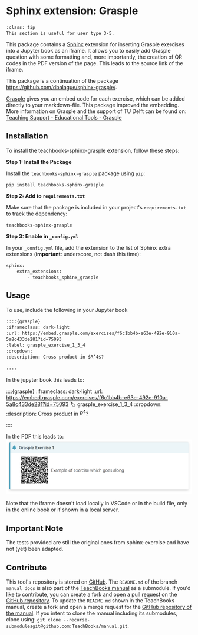 # Sphinx extension: Grasple

```{admonition} User types
:class: tip
This section is useful for user type 3-5.
```

This package contains a [Sphinx](http://www.sphinx-doc.org/en/master/) extension for inserting Grasple exercises into a Jupyter book as an iframe. It allows you to easily add Grasple question with some formatting and, more importantly, the creation of QR codes in the PDF version of the page. This leads to the source link of the iframe.

This package is a continuation of the package https://github.com/dbalague/sphinx-grasple/.

[Grasple](https://app.grasple.com/) gives you an embed code for each exercise, which can be added directly to your markdown-file. This package improved the embedding. More information on Grasple and the support of TU Delft can be found on: [Teaching Support - Educational Tools - Grasple](https://www.tudelft.nl/en/teaching-support/educational-tools/grasple)

## Installation
To install the teachbooks-sphinx-grasple extension, follow these steps:

**Step 1: Install the Package**

Install the `teachbooks-sphinx-grasple` package using `pip`:
```
pip install teachbooks-sphinx-grasple
```

**Step 2: Add to `requirements.txt`**

Make sure that the package is included in your project's `requirements.txt` to track the dependency:
```
teachbooks-sphinx-grasple
```

**Step 3: Enable in `_config.yml`**

In your `_config.yml` file, add the extension to the list of Sphinx extra extensions (**important**: underscore, not dash this time):
```
sphinx: 
    extra_extensions:
        - teachbooks_sphinx_grasple
```

## Usage

To use, include the following in your Jupyter book

```code
::::{grasple}
:iframeclass: dark-light
:url: https://embed.grasple.com/exercises/f6c1bb4b-e63e-492e-910a-5a8c433de281?id=75093
:label: grasple_exercise_1_3_4
:dropdown:
:description: Cross product in $R^4$?

::::
```

In the jupyter book this leads to:

::::{grasple}
:iframeclass: dark-light
:url: https://embed.grasple.com/exercises/f6c1bb4b-e63e-492e-910a-5a8c433de281?id=75093
:label: grasple_exercise_1_3_4
:dropdown:
:description: Cross product in $R^4$?

::::

In the PDF this leads to:
![example pdf](examplepdf.png)

Note that the iframe doesn't load locally in VSCode or in the build file, only in the online book or if shown in a local server.

## Important Note

The tests provided are still the original ones from sphinx-exercise and have not (yet) been adapted.

## Contribute
This tool's repository is stored on [GitHub](https://github.com/TeachBooks/Sphinx-Grasple-public). The `README.md` of the branch `manual_docs` is also part of the [TeachBooks manual](https://teachbooks.io/manual/external/Sphinx-Grasple-public/README.html) as a submodule. If you'd like to contribute, you can create a fork and open a pull request on the [GitHub repository](https://github.com/TeachBooks/Sphinx-Grasple-public). To update the `README.md` shown in the TeachBooks manual, create a fork and open a merge request for the [GitHub repository of the manual](https://github.com/TeachBooks/manual). If you intent to clone the manual including its submodules, clone using: `git clone --recurse-submodulesgit@github.com:TeachBooks/manual.git`.